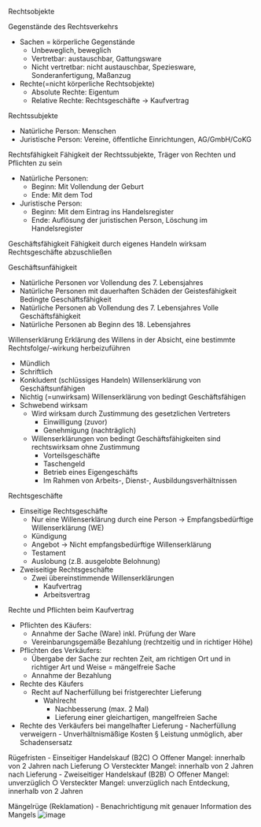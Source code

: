 Rechtsobjekte

Gegenstände des Rechtsverkehrs
- Sachen = körperliche Gegenstände
	- Unbeweglich, beweglich
	- Vertretbar: austauschbar, Gattungsware
	- Nicht vertretbar: nicht austauschbar, Speziesware, Sonderanfertigung, Maßanzug
- Rechte(=nicht körperliche Rechtsobjekte)
	- Absolute Rechte: Eigentum
	- Relative Rechte: Rechtsgeschäfte -> Kaufvertrag
		
Rechtssubjekte
- Natürliche Person: Menschen
- Juristische Person: Vereine, öffentliche Einrichtungen, AG/GmbH/CoKG

Rechtsfähigkeit
Fähigkeit der Rechtssubjekte, Träger von Rechten und Pflichten zu sein

- Natürliche Personen:
	- Beginn: Mit Vollendung der Geburt
	- Ende: Mit dem Tod
- Juristische Person:
	- Beginn: Mit dem Eintrag ins Handelsregister
	- Ende: Auflösung der juristischen Person, Löschung im Handelsregister

Geschäftsfähigkeit
Fähigkeit durch eigenes Handeln wirksam Rechtsgeschäfte abzuschließen

Geschäftsunfähigkeit
- Natürliche Personen vor Vollendung des 7. Lebensjahres
- Natürliche Personen mit dauerhaften Schäden der Geistesfähigkeit
Bedingte Geschäftsfähigkeit
- Natürliche Personen ab Vollendung des 7. Lebensjahres
Volle Geschäftsfähigkeit
- Natürliche Personen ab Beginn des 18. Lebensjahres

Willenserklärung
Erklärung des Willens in der Absicht, eine bestimmte Rechtsfolge/-wirkung herbeizuführen
- Mündlich
- Schriftlich
- Konkludent (schlüssiges Handeln)
Willenserklärung von Geschäftsunfähigen
- Nichtig (=unwirksam)
Willenserklärung von bedingt Geschäftsfähigen
- Schwebend wirksam
	- Wird wirksam durch Zustimmung des gesetzlichen Vertreters
		- Einwilligung (zuvor)
		- Genehmigung (nachträglich)
	- Willenserklärungen von bedingt Geschäftsfähigkeiten sind rechtswirksam ohne Zustimmung
		- Vorteilsgeschäfte
		- Taschengeld
		- Betrieb eines Eigengeschäfts
		- Im Rahmen von Arbeits-, Dienst-, Ausbildungsverhältnissen

Rechtsgeschäfte
- Einseitige Rechtsgeschäfte
	- Nur eine Willenserklärung durch eine Person
-> Empfangsbedürftige Willenserklärung (WE)
	- Kündigung
	- Angebot
-> Nicht empfangsbedürftige Willenserklärung
	- Testament
	- Auslobung (z.B. ausgelobte Belohnung)
- Zweiseitige Rechtsgeschäfte
	- Zwei übereinstimmende Willenserklärungen
		- Kaufvertrag
		- Arbeitsvertrag

Rechte und Pflichten beim Kaufvertrag
- Pflichten des Käufers:
	- Annahme der Sache (Ware) inkl. Prüfung der Ware
	- Vereinbarungsgemäße Bezahlung (rechtzeitig und in richtiger Höhe)
- Pflichten des Verkäufers:
	- Übergabe der Sache zur rechten Zeit, am richtigen Ort und in richtiger Art und Weise
= mängelfreie Sache
	- Annahme der Bezahlung
- Rechte des Käufers
	- Recht auf Nacherfüllung bei fristgerechter Lieferung
		- Wahlrecht
			- Nachbesserung (max. 2 Mal)
			- Lieferung einer gleichartigen, mangelfreien Sache
- Rechte des Verkäufers bei mangelhafter Lieferung
		- Nacherfüllung verweigern
		- Unverhältnismäßige Kosten
			§ Leistung unmöglich, aber Schadensersatz

Rügefristen
	- Einseitiger Handelskauf (B2C)
		○ Offener Mangel: innerhalb von 2 Jahren nach Lieferung
		○ Versteckter Mangel: innerhalb von 2 Jahren nach Lieferung
	- Zweiseitiger Handelskauf (B2B)
		○ Offener Mangel: unverzüglich
		○ Versteckter Mangel: unverzüglich nach Entdeckung, innerhalb von 2 Jahren

Mängelrüge (Reklamation)
	- Benachrichtigung mit genauer Information des Mangels
![image](https://user-images.githubusercontent.com/104757507/198627263-aa85da23-2221-4914-8dc5-80067603a0a5.png)
